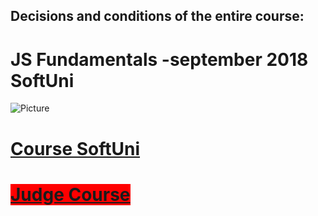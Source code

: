 ## Decisions and conditions of the entire course:  
# JS Fundamentals -september 2018 SoftUni
![Picture](https://rsp3k1pe7ulhpgnt-zippykid.netdna-ssl.com/wp-content/uploads/2013/10/JavaScript_Fundamentals_Header-770x300.jpg)
#  <span style="background-color:#ffB0CA8">[Course SoftUni](https://softuni.bg/trainings/2080/js-fundamentals-september-2018#lesson-9750)
#  <span style="background-color:#ff0000">[Judge Course](https://judge.softuni.bg/Contests#!/List/ByCategory/57/JS-Fundamentals-Exercises)
